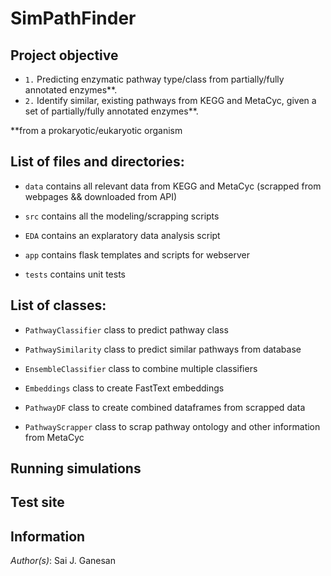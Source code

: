 # SimPathFinder

## Project objective 
- `1.` Predicting enzymatic pathway type/class from partially/fully annotated enzymes**.
- `2.` Identify similar, existing pathways from KEGG and MetaCyc, given a set of partially/fully annotated enzymes**. 

**from a prokaryotic/eukaryotic organism


## List of files and directories:

- `data`     contains all relevant data from KEGG and MetaCyc (scrapped from webpages && downloaded from API) 

- `src`      contains all the modeling/scrapping scripts  

- `EDA`      contains an explaratory data analysis script

- `app`      contains flask templates and scripts for webserver

- `tests`    contains unit tests

## List of classes:

- `PathwayClassifier`  class to predict pathway class
             
- `PathwaySimilarity`  class to predict similar pathways from database 

- `EnsembleClassifier` class to combine multiple classifiers
                  
- `Embeddings` class to create FastText embeddings

- `PathwayDF` class to create combined dataframes from scrapped data

- `PathwayScrapper` class to scrap pathway ontology and other information from MetaCyc 

## Running simulations 

## Test site 

## Information

_Author(s)_: Sai J. Ganesan


